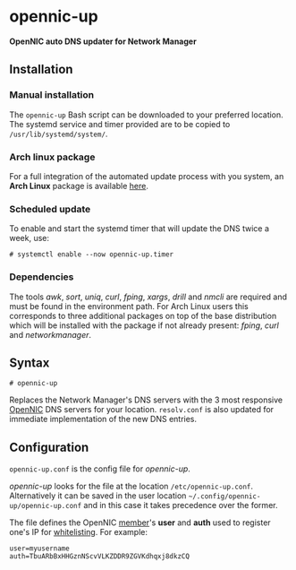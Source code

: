 # opennic-up

**OpenNIC auto DNS updater for Network Manager**

## Installation
### Manual installation
The `opennic-up` Bash script can be downloaded to your preferred location.
The systemd service and timer provided are to be copied to `/usr/lib/systemd/system/`.

### Arch linux package
For a full integration of the automated update process with you system, an **Arch Linux** package is available [here][1].

### Scheduled update
To enable and start the systemd timer that will update the DNS twice a week, use:
```
# systemctl enable --now opennic-up.timer
```
### Dependencies
The tools *awk*, *sort*, *uniq*, *curl*, *fping*, *xargs*, *drill* and *nmcli* are required and must be found in the environment path.
For Arch Linux users this corresponds to three additional packages on top of the base distribution which will be installed with the package if not already present: *fping*, *curl* and  *networkmanager*.

## Syntax

`# opennic-up`

Replaces the Network Manager's DNS servers with the 3 most responsive [OpenNIC][0] DNS servers for your location. `resolv.conf` is also updated for immediate implementation of the new DNS entries.

## Configuration

`opennic-up.conf` is the config file for *opennic-up*. 

*opennic-up* looks for the file at the location `/etc/opennic-up.conf`. Alternatively it can be saved in the user location `~/.config/opennic-up/opennic-up.conf` and in this case it takes precedence over the former.

The file defines the OpenNIC [member][3]'s **user** and **auth** used to register one's IP for [whitelisting][4]. For example:
```
user=myusername
auth=TbuARbBxHHGznNScvVLKZDDR9ZGVKdhqxj8dkzCQ
```

[0]: https://www.opennicproject.org/
[1]: https://aur.archlinux.org/packages/opennic-up
[3]: https://www.opennicproject.org/members/
[4]: https://wiki.opennic.org/api/whitelist